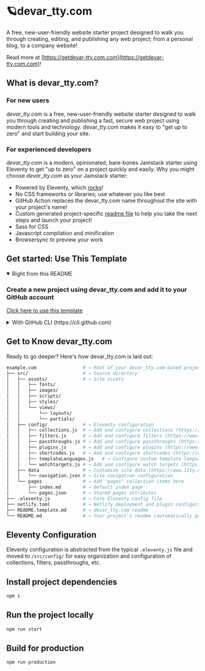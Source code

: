 # 🪐devar_tty.com

A free, new-user-friendly website starter project designed to walk you through creating, editing, and publishing any web project; from a personal blog, to a company website!

Read more at [https://getdevar-tty.com.com](https://getdevar-tty.com.com)!

## What is devar_tty.com?

### For new users

_devar_tty.com_ is a free, new-user-friendly website starter designed to walk you through creating and publishing a fast, secure web project using modern tools and technology. devar_tty.com makes it easy to "get up to zero" and start building your site.

### For experienced developers

_devar_tty.com_ is a modern, opinionated, bare-bones Jamstack starter using Eleventy to get "up to zero" on a project quickly and easily.
Why you might choose _devar_tty.com_ as your Jamstack starter:

* Powered by Eleventy, which [rocks](https://11ty.rocks)!
* No CSS frameworks or libraries; use whatever you like best
* GitHub Action replaces the devar_tty.com name throughout the site with your project's name!
* Custom generated project-specific [readme file](https://github.com/rkalajian/devar_tty.com/blob/master/README.devar_tty.com.md) to help you take the next steps and launch your project!
* Sass for CSS
* Javascript compilation and minification
* Browsersync to preview your work

## Get started: Use This Template

<details open>
 <summary>Right from this README</summary>
 
###  Create a new project using devar_tty.com and add it to your GitHub account

 [Click here to use this template](https://github.com/rkalajian/devar_tty.com/generate)
 </details>

<details>
 <summary>With GitHub CLI (https://cli.github.com)</summary>

### Get started from your command line

 ```sh
  gh repo create example.com --template rkalajian/devar_tty.com
 ```

</details>

## Get to Know devar_tty.com

Ready to go deeper? Here's how devar_tty.com is laid out:

```sh
example.com                 # → Root of your devar_tty.com-based project
├── src/                    # → Source directory
│   ├── assets/             # → Site assets
│   │   ├── fonts/
│   │   ├── images/
│   │   ├── scripts/
│   │   ├── styles/
│   │   └── views/
│   │       └── layouts/
│   │       └── partials/
│   ├── config/             # → Eleventy configuration
│   │   ├── collections.js  # → Add and configure collections (https://www.11ty.dev/docs/collections/)
│   │   ├── filters.js      # → Add and configure filters (https://www.11ty.dev/docs/filters/)
│   │   ├── passthroughs.js # → Add and configure passthroughs (https://www.11ty.dev/docs/copy/)
│   │   ├── plugins.js      # → Add and configure plugins (https://www.11ty.dev/docs/plugins/)
│   │   ├── shortcodes.js   # → Add and configure shortcodes (https://www.11ty.dev/docs/shortcodes/)
│   │   ├── templateLanguages.js   # → Configure custom template languages (HINT: this is where devar_tty.com's Sass and Javascript pipelines are set up!) (https://www.11ty.dev/docs/languages/custom/)
│   │   └── watchtargets.js # → Add and configure watch targets (https://www.11ty.dev/docs/watch-serve/)
│   ├── data                # → Customize site data (https://www.11ty.dev/docs/data/)
│   │   └── navigation.json # → Site navigation configuration
│   └── pages               # → Add "pages" collection items here
│       ├── index.md        # → Default index page
│       └── pages.json      # → Shared pages attributes
├── .eleventy.js            # → Core Eleventy config file
├── netlify.toml            # → Netlify deployment and plugin configuration (optional)
├── README.template.md      # → devar_tty.com readme
└── README.md               # → Your project's readme (automatically generated when this template is used)
```

## Eleventy Configuration

Eleventy configuration is abstracted from the typical `.eleventy.js` file and moved to `/src/config/` for easy organization and configuration of collections, filters, passthroughs, etc.

## Install project dependencies

```bash
npm i
```

## Run the project locally

```bash
npm run start
```

## Build for production

```bash
npm run production
```
